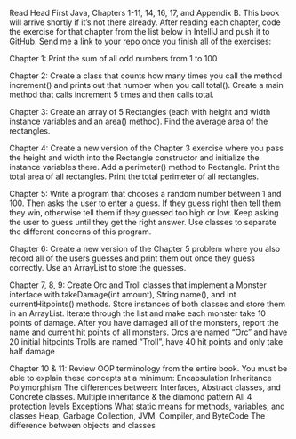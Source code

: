 Read Head First Java, Chapters 1-11, 14, 16, 17, and Appendix B. This book will arrive shortly if it’s not there already. After reading each chapter, code the exercise for that chapter from the list below in IntelliJ and push it to GitHub. Send me a link to your repo once you finish all of the exercises:

Chapter 1:
Print the sum of all odd numbers from 1 to 100

Chapter 2:
Create a class that counts how many times you call the method increment() and prints out that number when you call total(). Create a main method that calls increment 5 times and then calls total.

Chapter 3:
Create an array of 5 Rectangles (each with height and width instance variables and an area() method). Find the average area of the rectangles.

Chapter 4:
Create a new version of the Chapter 3 exercise where you pass the height and width into the Rectangle constructor and initialize the instance variables there. Add a perimeter() method to Rectangle. Print the total area of all rectangles. Print the total perimeter of all rectangles.

Chapter 5:
Write a program that chooses a random number between 1 and 100. Then asks the user to enter a guess. If they guess right then tell them they win, otherwise tell them if they guessed too high or low. Keep asking the user to guess until they get the right answer. Use classes to separate the different concerns of this program.

Chapter 6:
Create a new version of the Chapter 5 problem where you also record all of the users guesses and print them out once they guess correctly. Use an ArrayList to store the guesses.

Chapter 7, 8, 9:
Create Orc and Troll classes that implement a Monster interface with takeDamage(int amount), String name(), and int currentHitpoints() methods. Store instances of both classes and store them in an ArrayList. Iterate through the list and make each monster take 10 points of damage. After you have damaged all of the monsters, report the name and current hit points of all monsters.
Orcs are named “Orc” and have 20 initial hitpoints
Trolls are named “Troll”, have 40 hit points and only take half damage

Chapter 10 & 11:
Review OOP terminology from the entire book. You must be able to explain these concepts at a minimum:
Encapsulation
Inheritance 
Polymorphism
The differences between: Interfaces, Abstract classes, and Concrete classes.
Multiple inheritance & the diamond pattern
All 4 protection levels
Exceptions
What static means for methods, variables, and classes
Heap, Garbage Collection, JVM, Compiler, and ByteCode
The difference between objects and classes
